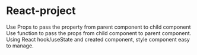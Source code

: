 # React-project
Use Props to pass the property from parent component to child component
Use function to pass the props from child component to parent component. 
Using React hook/useState and created component, style component easy to manage. 
